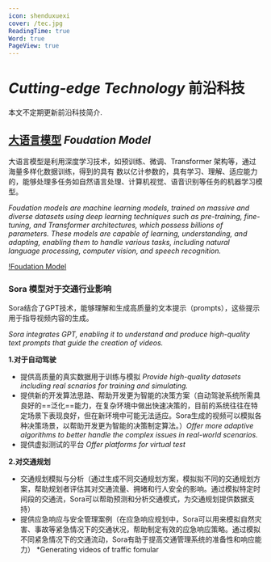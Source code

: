 ```yaml
---
icon: shenduxuexi
cover: /tec.jpg
ReadingTime: true
Word: true
PageView: true
---
```


#  *Cutting-edge Technology* 前沿科技

本文不定期更新前沿科技简介.

## [大语言模型][def] *Foudation Model*

大语言模型是利用深度学习技术，如预训练、微调、Transformer 架构等，通过海量多样化数据训练，得到的具有
数以亿计参数的，具有学习、理解、适应能力的，能够处理多任务如自然语言处理、计算机视觉、语音识别等任务的机器学习模型。

_Foudation models are machine learning models, trained on massive and diverse datasets using deep learning techniques such as pre-training, fine-tuning, and Transformer architectures, which possess billions of parameters. These models are capable of learning, understanding, and adapting, enabling them to handle various tasks, including natural language processing, computer vision, and speech recognition._

[!Foudation Model](https://picx.zhimg.com/80/v2-c77e36daff3f59e11220acded783242e_720w.webp?source=2c26e567)

[def]: https://www.zhihu.com/question/498275802/answer/3310482329?utm_campaign=shareopn&utm_content=group3_Answer&utm_medium=social&utm_psn=1776708180280070144&utm_source=wechat_session

### Sora 模型对于交通行业影响

Sora结合了GPT技术，能够理解和生成高质量的文本提示（prompts），这些提示用于指导视频内容的生成。

*Sora integrates GPT, enabling it to understand and produce high-quality text prompts that guide the creation of videos.*

**1.对于自动驾驶**
- 提供高质量的真实数据用于训练与模拟  *Provide high-quality datasets including real scnarios for training and simulating.* 
- 提供新的开发算法思路、帮助开发更为智能的决策方案（自动驾驶系统所需具良好的==泛化==能力，在复杂环境中做出快速决策的，目前的系统往往在特定场景下表现良好，但在新环境中可能无法适应。Sora生成的视频可以模拟各种决策场景，以帮助开发更为智能的决策制定算法。）*Offer more adaptive algorithms to better handle the complex issues in real-world scenarios.*
- 提供虚拟测试的平台 *Offer platforms for virtual test*

**2.对交通规划**
- 交通规划模拟与分析（通过生成不同交通规划方案，模拟拟不同的交通规划方案，帮助规划者评估其对交通流量、拥堵和行人安全的影响。通过模拟特定时间段的交通流，Sora可以帮助预测和分析交通模式，为交通规划提供数据支持）
- 提供应急响应与安全管理案例（在应急响应规划中，Sora可以用来模拟自然灾害、事故等紧急情况下的交通状况，帮助制定有效的应急响应策略。通过模拟不同紧急情况下的交通流动，Sora有助于提高交通管理系统的准备性和响应能力）
*Generating videos of traffic fomular